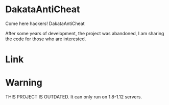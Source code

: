 # DakataAntiCheat
Come here hackers! DakataAntiCheat

After some years of development, the project was abandoned, I am sharing the code for those who are interested.

# Link


# Warning
THIS PROJECT IS OUTDATED.
It can only run on 1.8-1.12 servers.
